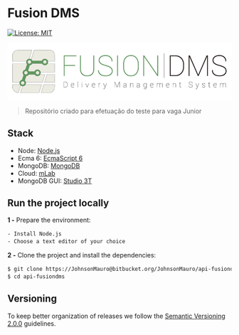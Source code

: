 # Fusion DMS

[![License: MIT](https://img.shields.io/badge/License-MIT-yellow.svg)](https://opensource.org/licenses/MIT)

![Fusion DMS](/logo_fusiondms.png)

> Repositório criado para efetuação do teste para vaga Junior


## Stack

- Node: [Node.js](https://nodejs.org/en/)
- Ecma 6: [EcmaScript 6](http://es6-features.org/#Constants)
- MongoDB: [MongoDB](https://www.mongodb.com/)
- Cloud: [mLab](https://mlab.com/welcome/)
- MongoDB GUI: [Studio 3T](https://studio3t.com/)

## Run the project locally

**1 -** Prepare the environment:

```sh
- Install Node.js
- Choose a text editor of your choice
```

**2 -** Clone the project and install the dependencies:

```sh
$ git clone https://JohnsonMauro@bitbucket.org/JohnsonMauro/api-fusiondms.git
$ cd api-fusiondms
```

## Versioning

To keep better organization of releases we follow the [Semantic Versioning 2.0.0](http://semver.org/) guidelines.